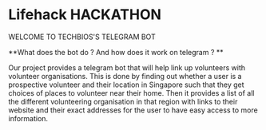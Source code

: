 # Lifehack HACKATHON
WELCOME TO TECHBIOS'S TELEGRAM BOT

**What does the bot do ? And how does it work on telegram ? **

Our project provides a telegram bot that will help link up volunteers with volunteer organisations. This is done by finding out whether a user is a prospective volunteer and their location in Singapore such that they get choices of places to volunteer near their home. Then it provides a list of all the different volunteering organisation in that region with links to their website and their exact addresses for the user to have easy access to more information.


